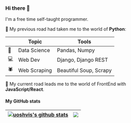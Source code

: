 ### Hi there 👋


I'm a free time self-taught programmer.

:rocket: My previous road had taken me to the world of **Python**:

|              | Topic       | Tools                 |
|--------------|-------------|-----------------------|
|:panda_face:  |Data Science |Pandas, Numpy          |
|:computer:    |Web Dev      |Django, Django REST    |
|:spider:      |Web Scraping |Beautiful Soup, Scrapy |


:rocket: My current road leads me to the world of FrontEnd with **JavaScript/React**.

<!-- ToDo add Python, Django, JavaScript, React logos
 -->

<!--


Here are some ideas to get you started:

 - 🔭 I’m currently working on ...
- 🌱 I’m currently learning ...
- 👯 I’m looking to collaborate on ...
- 🤔 I’m looking for help with ...
- 💬 Ask me about ...
- 📫 How to reach me: ...
- 😄 Pronouns: ...
- ⚡ Fun fact: ... -->

#### My GitHub stats

| <a href="https://github.com/uoshvis/github-readme-stats"><img align="center" src="https://github-readme-stats.vercel.app/api?username=uoshvis&show_icons=true&include_all_commits=true&theme=buefy&hide_border=true" alt="uoshvis's github stats" /></a> | <a href="https://github.com/uoshvis/github-readme-stats"><img align="center" src="https://github-readme-stats.vercel.app/api/top-langs/?username=uoshvis&hide=jupyter%20notebook&layout=compact&theme=buefy&hide_border=true" /></a> |
| ------------- | ------------- |
